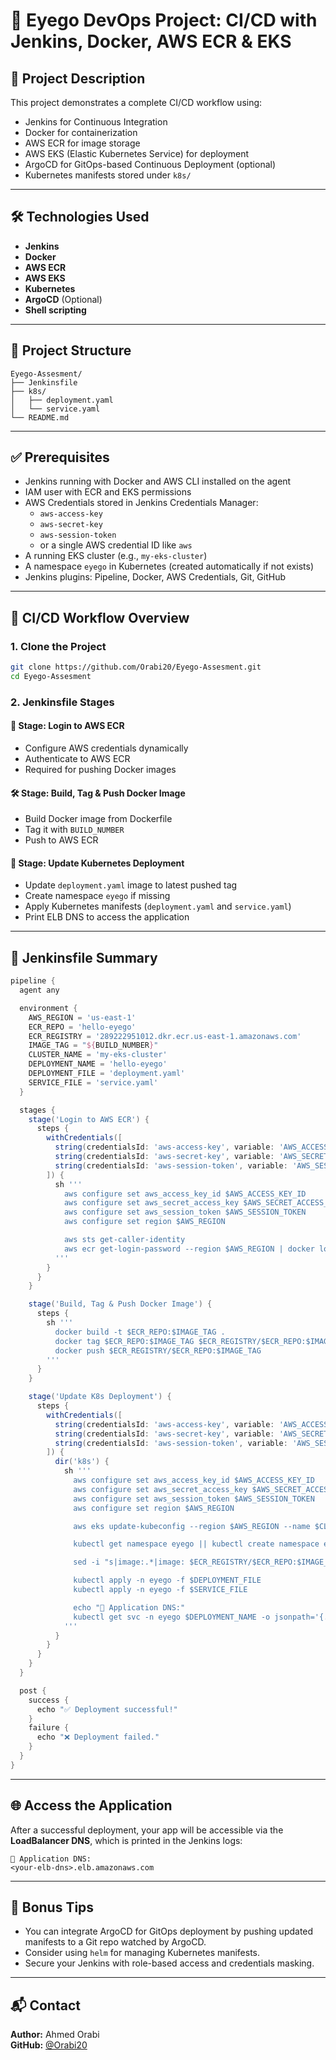 # 🚀 Eyego DevOps Project: CI/CD with Jenkins, Docker, AWS ECR & EKS

## 📌 Project Description

This project demonstrates a complete CI/CD workflow using:

- Jenkins for Continuous Integration
- Docker for containerization
- AWS ECR for image storage
- AWS EKS (Elastic Kubernetes Service) for deployment
- ArgoCD for GitOps-based Continuous Deployment (optional)
- Kubernetes manifests stored under `k8s/`

---

## 🛠️ Technologies Used

- **Jenkins**
- **Docker**
- **AWS ECR**
- **AWS EKS**
- **Kubernetes**
- **ArgoCD** (Optional)
- **Shell scripting**

---

## 🧱 Project Structure

```
Eyego-Assesment/
├── Jenkinsfile
├── k8s/
│   ├── deployment.yaml
│   └── service.yaml
└── README.md
```

---

## ✅ Prerequisites

- Jenkins running with Docker and AWS CLI installed on the agent
- IAM user with ECR and EKS permissions
- AWS Credentials stored in Jenkins Credentials Manager:
  - `aws-access-key`
  - `aws-secret-key`
  - `aws-session-token`
  - or a single AWS credential ID like `aws`
- A running EKS cluster (e.g., `my-eks-cluster`)
- A namespace `eyego` in Kubernetes (created automatically if not exists)
- Jenkins plugins: Pipeline, Docker, AWS Credentials, Git, GitHub

---

## 🚦 CI/CD Workflow Overview

### 1. Clone the Project

```bash
git clone https://github.com/Orabi20/Eyego-Assesment.git
cd Eyego-Assesment
```

### 2. Jenkinsfile Stages

#### 🔐 Stage: Login to AWS ECR
- Configure AWS credentials dynamically
- Authenticate to AWS ECR
- Required for pushing Docker images

#### 🛠️ Stage: Build, Tag & Push Docker Image
- Build Docker image from Dockerfile
- Tag it with `BUILD_NUMBER`
- Push to AWS ECR

#### 🚀 Stage: Update Kubernetes Deployment
- Update `deployment.yaml` image to latest pushed tag
- Create namespace `eyego` if missing
- Apply Kubernetes manifests (`deployment.yaml` and `service.yaml`)
- Print ELB DNS to access the application

---

## 📄 Jenkinsfile Summary

```groovy
pipeline {
  agent any

  environment {
    AWS_REGION = 'us-east-1'
    ECR_REPO = 'hello-eyego'
    ECR_REGISTRY = '289222951012.dkr.ecr.us-east-1.amazonaws.com'
    IMAGE_TAG = "${BUILD_NUMBER}"
    CLUSTER_NAME = 'my-eks-cluster'
    DEPLOYMENT_NAME = 'hello-eyego'
    DEPLOYMENT_FILE = 'deployment.yaml'
    SERVICE_FILE = 'service.yaml'
  }

  stages {
    stage('Login to AWS ECR') {
      steps {
        withCredentials([
          string(credentialsId: 'aws-access-key', variable: 'AWS_ACCESS_KEY_ID'),
          string(credentialsId: 'aws-secret-key', variable: 'AWS_SECRET_ACCESS_KEY'),
          string(credentialsId: 'aws-session-token', variable: 'AWS_SESSION_TOKEN')
        ]) {
          sh '''
            aws configure set aws_access_key_id $AWS_ACCESS_KEY_ID
            aws configure set aws_secret_access_key $AWS_SECRET_ACCESS_KEY
            aws configure set aws_session_token $AWS_SESSION_TOKEN
            aws configure set region $AWS_REGION

            aws sts get-caller-identity
            aws ecr get-login-password --region $AWS_REGION | docker login --username AWS --password-stdin $ECR_REGISTRY
          '''
        }
      }
    }

    stage('Build, Tag & Push Docker Image') {
      steps {
        sh '''
          docker build -t $ECR_REPO:$IMAGE_TAG .
          docker tag $ECR_REPO:$IMAGE_TAG $ECR_REGISTRY/$ECR_REPO:$IMAGE_TAG
          docker push $ECR_REGISTRY/$ECR_REPO:$IMAGE_TAG
        '''
      }
    }

    stage('Update K8s Deployment') {
      steps {
        withCredentials([
          string(credentialsId: 'aws-access-key', variable: 'AWS_ACCESS_KEY_ID'),
          string(credentialsId: 'aws-secret-key', variable: 'AWS_SECRET_ACCESS_KEY'),
          string(credentialsId: 'aws-session-token', variable: 'AWS_SESSION_TOKEN')
        ]) {
          dir('k8s') {
            sh '''
              aws configure set aws_access_key_id $AWS_ACCESS_KEY_ID
              aws configure set aws_secret_access_key $AWS_SECRET_ACCESS_KEY
              aws configure set aws_session_token $AWS_SESSION_TOKEN
              aws configure set region $AWS_REGION

              aws eks update-kubeconfig --region $AWS_REGION --name $CLUSTER_NAME

              kubectl get namespace eyego || kubectl create namespace eyego

              sed -i "s|image:.*|image: $ECR_REGISTRY/$ECR_REPO:$IMAGE_TAG|" $DEPLOYMENT_FILE

              kubectl apply -n eyego -f $DEPLOYMENT_FILE
              kubectl apply -n eyego -f $SERVICE_FILE

              echo "🔗 Application DNS:"
              kubectl get svc -n eyego $DEPLOYMENT_NAME -o jsonpath='{.status.loadBalancer.ingress[0].hostname}'
            '''
          }
        }
      }
    }
  }

  post {
    success {
      echo "✅ Deployment successful!"
    }
    failure {
      echo "❌ Deployment failed."
    }
  }
}
```

---

## 🌐 Access the Application

After a successful deployment, your app will be accessible via the **LoadBalancer DNS**, which is printed in the Jenkins logs:

```
🔗 Application DNS:
<your-elb-dns>.elb.amazonaws.com
```

---

## 🧪 Bonus Tips

- You can integrate ArgoCD for GitOps deployment by pushing updated manifests to a Git repo watched by ArgoCD.
- Consider using `helm` for managing Kubernetes manifests.
- Secure your Jenkins with role-based access and credentials masking.

---

## 📬 Contact

**Author:** Ahmed Orabi  
**GitHub:** [@Orabi20](https://github.com/Orabi20)
